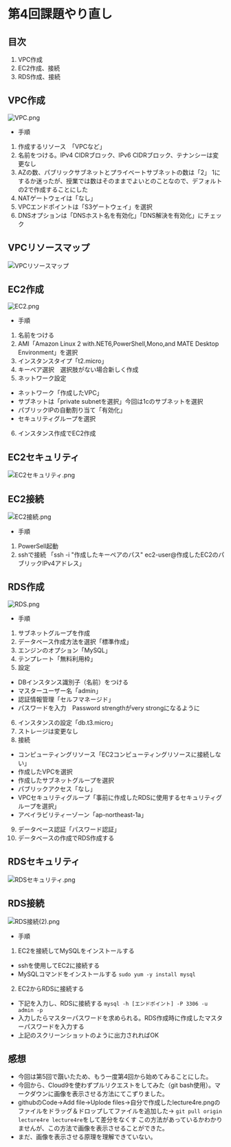 # **第4回課題やり直し**

## **目次**
1. VPC作成
1. EC2作成、接続
1. RDS作成、接続

## **VPC作成**
![VPC.png](lecture4re.png/VPC.png)
- 手順
1. 作成するリソース　「VPCなど」
1. 名前をつける。IPv4 CIDRブロック、IPv6 CIDRブロック、テナンシーは変更なし
1. AZの数、パブリックサブネットとプライベートサブネットの数は「2」
   1にするか迷ったが、授業では数はそのままでよいとのことなので、デフォルトの2で作成することにした
1. NATゲートウェイは「なし」
1. VPCエンドポイントは「S3ゲートウェイ」を選択
1. DNSオプションは「DNSホスト名を有効化」「DNS解決を有効化」にチェック

## **VPCリソースマップ**
![VPCリソースマップ](lecture4re.png/VPCリソースマップ.png)

## **EC2作成**
![EC2.png](lecture4re.png/EC2.png)
- 手順
1. 名前をつける
1. AMI「Amazon Linux 2 with.NET6,PowerShell,Mono,and MATE Desktop Environment」を選択
1. インスタンスタイプ「t2.micro」
1. キーペア選択　選択肢がない場合新しく作成
1. ネットワーク設定
 - ネットワーク「作成したVPC」
 - サブネットは「private subnetを選択」今回は1cのサブネットを選択
 - パブリックIPの自動割り当て「有効化」
 - セキュリティグループを選択　
6. インスタンス作成でEC2作成

## **EC2セキュリティ**
![EC2セキュリティ.png](lecture4re.png/EC2セキュリティ.png)

## **EC2接続**
![EC2接続.png](lecture4re.png/EC2接続.png)
- 手順
1. PowerSell起動
1. sshで接続
  「ssh -i "作成したキーペアのパス" ec2-user@作成したEC2のパブリックIPv4アドレス」

## **RDS作成**
![RDS.png](lecture4re.png/RDS.png)
- 手順
1. サブネットグループを作成
1. データベース作成方法を選択「標準作成」
1. エンジンのオプション「MySQL」
1. テンプレート「無料利用枠」
1. 設定
 - DBインスタンス識別子（名前）をつける
 - マスターユーザー名「admin」
 - 認証情報管理「セルフマネージド」
 - パスワードを入力　Password strengthがvery strongになるように
6. インスタンスの設定「db.t3.micro」
6. ストレージは変更なし
6. 接続
 - コンピューティングリソース「EC2コンピューティングリソースに接続しない」
 - 作成したVPCを選択
 - 作成したサブネットグループを選択
 - パブリックアクセス「なし」
 - VPCセキュリティグループ「事前に作成したRDSに使用するセキュリティグループを選択」
 - アベイラビリティーゾーン「ap-northeast-1a」
9. データベース認証「パスワード認証」
9. データベースの作成でRDS作成する

## **RDSセキュリティ**
![RDSセキュリティ.png](lecture4re.png/RDSセキュリティ.png)

## **RDS接続**
![RDS接続(2).png](RDS接続(2).png)
- 手順
1. EC2を接続してMySQLをインストールする
 - sshを使用してEC2に接続する
 - MySQLコマンドをインストールする
  `sudo yum -y install mysql`
2. EC2からRDSに接続する
 - 下記を入力し、RDSに接続する
  `mysql -h [エンドポイント] -P 3306 -u admin -p`
 - 入力したらマスターパスワードを求められる。RDS作成時に作成したマスターパスワードを入力する
 - 上記のスクリーンショットのように出力されればOK

## **感想**
- 今回は第5回で躓いたため、もう一度第4回から始めてみることにした。
- 今回から、Cloud9を使わずプルリクエストをしてみた（git bash使用）。マークダウンに画像を表示させる方法にてこずりました。
- githubのCode→Add file→Uplode files→自分で作成したlecture4re.pngのファイルをドラッグ＆ドロップしてファイルを追加した→ `git pull origin lecture4re lecture4re`をして差分をなくす
この方法があっているかわかりませんが、この方法で画像を表示させることができた。
- まだ、画像を表示させる原理を理解できていない。

